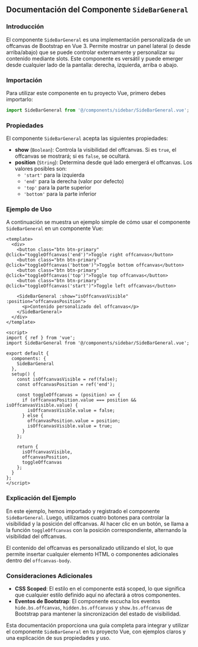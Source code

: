 
## Documentación del Componente `SideBarGeneral`

### Introducción
El componente `SideBarGeneral` es una implementación personalizada de un offcanvas de Bootstrap en Vue 3. Permite mostrar un panel lateral (o desde arriba/abajo) que se puede controlar externamente y personalizar su contenido mediante slots. Este componente es versátil y puede emerger desde cualquier lado de la pantalla: derecha, izquierda, arriba o abajo.

### Importación
Para utilizar este componente en tu proyecto Vue, primero debes importarlo:

```javascript
import SideBarGeneral from '@/components/sidebar/SideBarGeneral.vue';
```

### Propiedades
El componente `SideBarGeneral` acepta las siguientes propiedades:

- **show** (`Boolean`): Controla la visibilidad del offcanvas. Si es `true`, el offcanvas se mostrará; si es `false`, se ocultará.
- **position** (`String`): Determina desde qué lado emergerá el offcanvas. Los valores posibles son:
  - `'start'` para la izquierda
  - `'end'` para la derecha (valor por defecto)
  - `'top'` para la parte superior
  - `'bottom'` para la parte inferior

### Ejemplo de Uso
A continuación se muestra un ejemplo simple de cómo usar el componente `SideBarGeneral` en un componente Vue:

```vue
<template>
  <div>
    <button class="btn btn-primary" @click="toggleOffcanvas('end')">Toggle right offcanvas</button>
    <button class="btn btn-primary" @click="toggleOffcanvas('bottom')">Toggle bottom offcanvas</button>
    <button class="btn btn-primary" @click="toggleOffcanvas('top')">Toggle top offcanvas</button>
    <button class="btn btn-primary" @click="toggleOffcanvas('start')">Toggle left offcanvas</button>
    
    <SideBarGeneral :show="isOffcanvasVisible" :position="offcanvasPosition">
      <p>Contenido personalizado del offcanvas</p>
    </SideBarGeneral>
  </div>
</template>

<script>
import { ref } from 'vue';
import SideBarGeneral from '@/components/sidebar/SideBarGeneral.vue';

export default {
  components: {
    SideBarGeneral
  },
  setup() {
    const isOffcanvasVisible = ref(false);
    const offcanvasPosition = ref('end');

    const toggleOffcanvas = (position) => {
      if (offcanvasPosition.value === position && isOffcanvasVisible.value) {
        isOffcanvasVisible.value = false;
      } else {
        offcanvasPosition.value = position;
        isOffcanvasVisible.value = true;
      }
    };

    return {
      isOffcanvasVisible,
      offcanvasPosition,
      toggleOffcanvas
    };
  }
};
</script>
```

### Explicación del Ejemplo
En este ejemplo, hemos importado y registrado el componente `SideBarGeneral`. Luego, utilizamos cuatro botones para controlar la visibilidad y la posición del offcanvas. Al hacer clic en un botón, se llama a la función `toggleOffcanvas` con la posición correspondiente, alternando la visibilidad del offcanvas.

El contenido del offcanvas es personalizado utilizando el slot, lo que permite insertar cualquier elemento HTML o componentes adicionales dentro del `offcanvas-body`.

### Consideraciones Adicionales
- **CSS Scoped**: El estilo en el componente está scoped, lo que significa que cualquier estilo definido aquí no afectará a otros componentes.
- **Eventos de Bootstrap**: El componente escucha los eventos `hide.bs.offcanvas`, `hidden.bs.offcanvas` y `show.bs.offcanvas` de Bootstrap para mantener la sincronización del estado de visibilidad.

Esta documentación proporciona una guía completa para integrar y utilizar el componente `SideBarGeneral` en tu proyecto Vue, con ejemplos claros y una explicación de sus propiedades y uso.
```